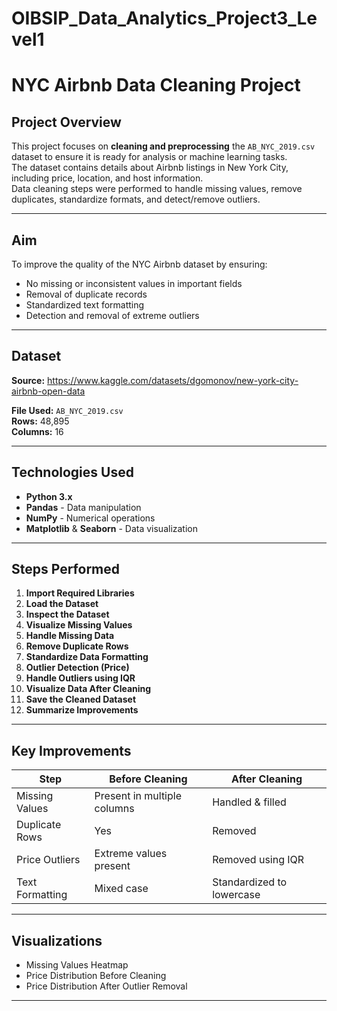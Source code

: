 # OIBSIP_Data_Analytics_Project3_Level1
#  NYC Airbnb Data Cleaning Project

##  Project Overview
This project focuses on **cleaning and preprocessing** the `AB_NYC_2019.csv` dataset to ensure it is ready for analysis or machine learning tasks.  
The dataset contains details about Airbnb listings in New York City, including price, location, and host information.  
Data cleaning steps were performed to handle missing values, remove duplicates, standardize formats, and detect/remove outliers.

---

##  Aim
To improve the quality of the NYC Airbnb dataset by ensuring:
- No missing or inconsistent values in important fields
- Removal of duplicate records
- Standardized text formatting
- Detection and removal of extreme outliers

---

##  Dataset
**Source:** https://www.kaggle.com/datasets/dgomonov/new-york-city-airbnb-open-data

**File Used:** `AB_NYC_2019.csv`  
**Rows:** 48,895  
**Columns:** 16  

---

##  Technologies Used
- **Python 3.x**
- **Pandas** - Data manipulation
- **NumPy** - Numerical operations
- **Matplotlib** & **Seaborn** - Data visualization

---

##  Steps Performed
1. **Import Required Libraries**
2. **Load the Dataset**
3. **Inspect the Dataset**
4. **Visualize Missing Values**
5. **Handle Missing Data**
6. **Remove Duplicate Rows**
7. **Standardize Data Formatting**
8. **Outlier Detection (Price)**
9. **Handle Outliers using IQR**
10. **Visualize Data After Cleaning**
11. **Save the Cleaned Dataset**
12. **Summarize Improvements**

---

##  Key Improvements
| Step | Before Cleaning | After Cleaning |
|------|----------------|----------------|
| Missing Values | Present in multiple columns | Handled & filled |
| Duplicate Rows | Yes | Removed |
| Price Outliers | Extreme values present | Removed using IQR |
| Text Formatting | Mixed case | Standardized to lowercase |

---

## Visualizations
- Missing Values Heatmap
- Price Distribution Before Cleaning
- Price Distribution After Outlier Removal

---


